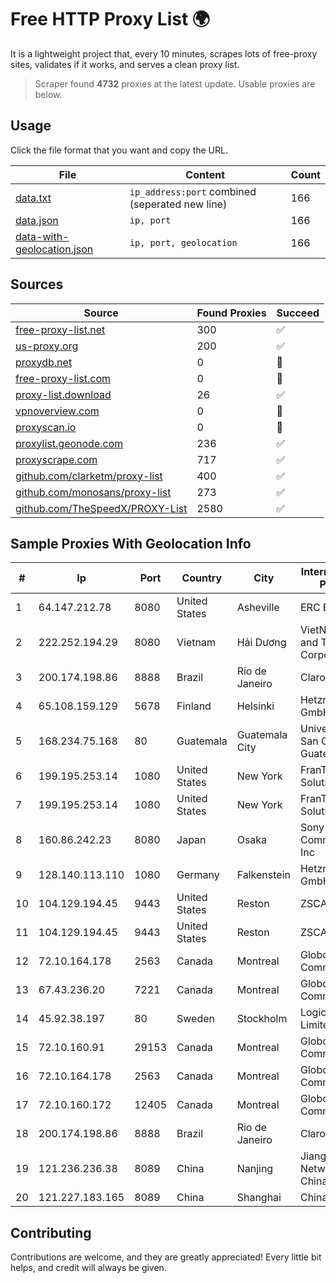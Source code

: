 
# Free HTTP Proxy List 🌍

It is a lightweight project that, every 10 minutes, scrapes lots of free-proxy sites, validates if it works, and serves a clean proxy list.


> Scraper found **4732** proxies at the latest update. Usable proxies are below.

## Usage

Click the file format that you want and copy the URL.


|File|Content|Count|
|----|-------|-----|
|[data.txt](https://raw.githubusercontent.com/themiralay/Proxy-List-World/master/data.txt)|`ip_address:port` combined (seperated new line)|166|
|[data.json](https://raw.githubusercontent.com/themiralay/Proxy-List-World/master/data.json)|`ip, port`|166|
|[data-with-geolocation.json](https://raw.githubusercontent.com/themiralay/Proxy-List-World/master/data-with-geolocation.json)|`ip, port, geolocation`|166|

## Sources

|Source|Found Proxies|Succeed|
|------|-------------|-------|
|[free-proxy-list.net](https://free-proxy-list.net)|300|✅|
|[us-proxy.org](https://www.us-proxy.org)|200|✅|
|[proxydb.net](http://proxydb.net)|0|🚫|
|[free-proxy-list.com](https://free-proxy-list.com/?page=&port=&type%5B%5D=http&type%5B%5D=https&up_time=0&search=Search)|0|🚫|
|[proxy-list.download](https://www.proxy-list.download/HTTP)|26|✅|
|[vpnoverview.com](https://vpnoverview.com/privacy/anonymous-browsing/free-proxy-servers)|0|🚫|
|[proxyscan.io](https://www.proxyscan.io)|0|🚫|
|[proxylist.geonode.com](https://proxylist.geonode.com/api/proxy-list?limit=300&page=1&sort_by=lastChecked&sort_type=desc&protocols=http,https)|236|✅|
|[proxyscrape.com](https://api.proxyscrape.com/v2/?request=displayproxies&protocol=http&timeout=10000&country=all&ssl=all&anonymity=all)|717|✅|
|[github.com/clarketm/proxy-list](https://raw.githubusercontent.com/clarketm/proxy-list/master/proxy-list-raw.txt)|400|✅|
|[github.com/monosans/proxy-list](https://raw.githubusercontent.com/monosans/proxy-list/main/proxies/http.txt)|273|✅|
|[github.com/TheSpeedX/PROXY-List](https://raw.githubusercontent.com/TheSpeedX/PROXY-List/master/http.txt)|2580|✅|


## Sample Proxies With Geolocation Info

|#|Ip|Port|Country|City|Internet Service Provider|
|-|--|----|-------|----|-------------------------|
|1|64.147.212.78|8080|United States|Asheville|ERC Broadband|
|2|222.252.194.29|8080|Vietnam|Hải Dương|VietNam Post and Telecom Corporation|
|3|200.174.198.86|8888|Brazil|Rio de Janeiro|Claro S.A|
|4|65.108.159.129|5678|Finland|Helsinki|Hetzner Online GmbH|
|5|168.234.75.168|80|Guatemala|Guatemala City|Universidad de San Carlos de Guatemala|
|6|199.195.253.14|1080|United States|New York|FranTech Solutions|
|7|199.195.253.14|1080|United States|New York|FranTech Solutions|
|8|160.86.242.23|8080|Japan|Osaka|Sony Network Communications Inc|
|9|128.140.113.110|1080|Germany|Falkenstein|Hetzner Online GmbH|
|10|104.129.194.45|9443|United States|Reston|ZSCALER, INC.|
|11|104.129.194.45|9443|United States|Reston|ZSCALER, INC.|
|12|72.10.164.178|2563|Canada|Montreal|GloboTech Communications|
|13|67.43.236.20|7221|Canada|Montreal|GloboTech Communications|
|14|45.92.38.197|80|Sweden|Stockholm|LogicForge Limited|
|15|72.10.160.91|29153|Canada|Montreal|GloboTech Communications|
|16|72.10.164.178|2563|Canada|Montreal|GloboTech Communications|
|17|72.10.160.172|12405|Canada|Montreal|GloboTech Communications|
|18|200.174.198.86|8888|Brazil|Rio de Janeiro|Claro S.A|
|19|121.236.236.38|8089|China|Nanjing|Jiangsu Network of ChinaTelecom|
|20|121.227.183.165|8089|China|Shanghai|China Telecom|



## Contributing

Contributions are welcome, and they are greatly appreciated! Every
little bit helps, and credit will always be given.

